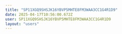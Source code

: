 ```yaml
---
title: "SP11XGQ9SHSJK16YBVP5MHTE8FM3WAA3CC1G4R1D9"
date: 2025-04-17T10:56:00.672Z
user: SP11XGQ9SHSJK16YBVP5MHTE8FM3WAA3CC1G4R1D9
layout: "users"
---
```

    